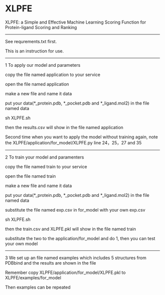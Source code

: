 # XLPFE
XLPFE: a Simple and Effective Machine Learning Scoring Function for Protein-ligand Scoring and Ranking

---------------------------------------------------------------------------------------------------------------------------------------------
See requrements.txt first.

This is an instruction for use.

---------------------------------------------------------------------------------------------------------------------------------------------
1 To apply our model and parameters


copy the file named application to your service

open the file named application

make a new file and name it data

put your data(*_protein.pdb, *_pocket.pdb and *_ligand.mol2) in the file named data

sh XLPFE.sh

then the results.csv will show in the file named application

Second time when you want to apply the model without training again, note the XLPFE/application/for_model/XLPFE.py line 24，25，27 and 35

---------------------------------------------------------------------------------------------------------------------------------------------
2 To train your model and paramenters


copy the file named train to your service

open the file named train

make a new file and name it data

put your data(*_protein.pdb, *_pocket.pdb and *_ligand.mol2) in the file named data

substitute the file named exp.csv in for_model with your own exp.csv

sh XLPFE.sh

then the train.csv and XLPFE.pkl will show in the file named train

substitute the two to the application/for_model and do 1, then you can test your own model

---------------------------------------------------------------------------------------------------------------------------------------------
3 We set up an file named examples which includes 5 structures from PDBbind and the results are shown in the file

Remember copy XLPFE/application/for_model/XLPFE.pkl to XLPFE/examples/for_model

Then examples can be repeated
